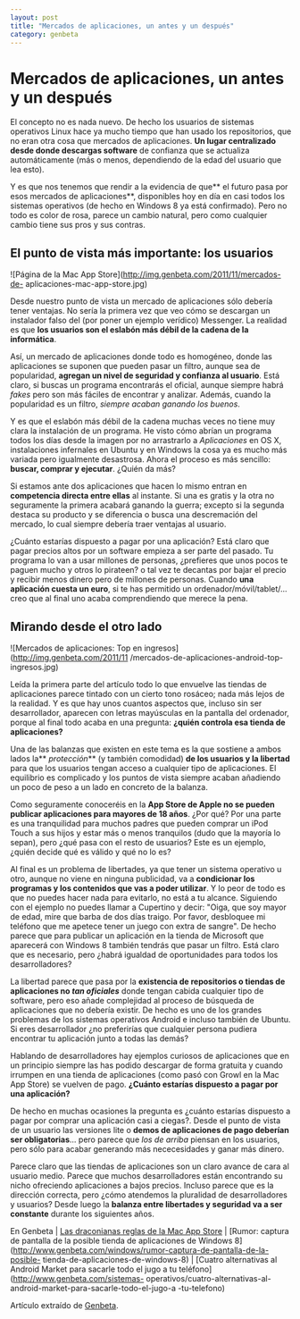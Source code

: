 ```yaml
---
layout: post
title: "Mercados de aplicaciones, un antes y un después"
category: genbeta
---
```


# Mercados de aplicaciones, un antes y un después


El concepto no es nada nuevo. De hecho los usuarios de sistemas operativos
Linux hace ya mucho tiempo que han usado los repositorios, que no eran otra
cosa que mercados de aplicaciones. **Un lugar centralizado desde donde
descargas software** de confianza que se actualiza automáticamente (más o
menos, dependiendo de la edad del usuario que lea esto).

Y es que nos tenemos que rendir a la evidencia de que** el futuro pasa por
esos mercados de aplicaciones**, disponibles hoy en día en casi todos los
sistemas operativos (de hecho en Windows 8 ya está confirmado). Pero no todo
es color de rosa, parece un cambio natural, pero como cualquier cambio tiene
sus pros y sus contras.  
  

## El punto de vista más importante: los usuarios

  
![Página de la Mac App Store](http://img.genbeta.com/2011/11/mercados-de-
aplicaciones-mac-app-store.jpg)

Desde nuestro punto de vista un mercado de aplicaciones sólo debería tener
ventajas. No sería la primera vez que veo cómo se descargan un instalador
falso del (por poner un ejemplo verídico) Messenger. La realidad es que **los
usuarios son el eslabón más débil de la cadena de la informática**.

Así, un mercado de aplicaciones donde todo es homogéneo, donde las
aplicaciones se suponen que pueden pasar un filtro, aunque sea de popularidad,
**agregan un nivel de seguridad y confianza al usuario**. Está claro, si
buscas un programa encontrarás el oficial, aunque siempre habrá _fakes_ pero
son más fáciles de encontrar y analizar. Además, cuando la popularidad es un
filtro, _siempre acaban ganando los buenos_.

Y es que el eslabón más débil de la cadena muchas veces no tiene muy clara la
instalación de un programa. He visto cómo abrían un programa todos los días
desde la imagen por no arrastrarlo a _Aplicaciones_ en OS X, instalaciones
infernales en Ubuntu y en Windows la cosa ya es mucho más variada pero
igualmente desastrosa. Ahora el proceso es más sencillo: **buscar, comprar y
ejecutar**. ¿Quién da más?

Si estamos ante dos aplicaciones que hacen lo mismo entran en **competencia
directa entre ellas** al instante. Si una es gratis y la otra no seguramente
la primera acabará ganando la guerra; excepto si la segunda destaca su
producto y se diferencia o busca una descremación del mercado, lo cual siempre
debería traer ventajas al usuario.

¿Cuánto estarías dispuesto a pagar por una aplicación? Está claro que pagar
precios altos por un software empieza a ser parte del pasado. Tu programa lo
van a usar millones de personas, ¿prefieres que unos pocos te paguen mucho y
otros lo pirateen? o tal vez te decantas por bajar el precio y recibir menos
dinero pero de millones de personas. Cuando **una aplicación cuesta un euro**,
si te has permitido un ordenador/móvil/tablet/... creo que al final uno acaba
comprendiendo que merece la pena.

## Mirando desde el otro lado

  
![Mercados de aplicaciones: Top en ingresos](http://img.genbeta.com/2011/11
/mercados-de-aplicaciones-android-top-ingresos.jpg)

Leída la primera parte del artículo todo lo que envuelve las tiendas de
aplicaciones parece tintado con un cierto tono rosáceo; nada más lejos de la
realidad. Y es que hay unos cuantos aspectos que, incluso sin ser
desarrollador, aparecen con letras mayúsculas en la pantalla del ordenador,
porque al final todo acaba en una pregunta: **¿quién controla esa tienda de
aplicaciones?**

Una de las balanzas que existen en este tema es la que sostiene a ambos lados
la** _protección_** (y también comodidad) **de los usuarios y la libertad**
para que los usuarios tengan acceso a cualquier tipo de aplicaciones. El
equilibrio es complicado y los puntos de vista siempre acaban añadiendo un
poco de peso a un lado en concreto de la balanza.

Como seguramente conoceréis en la **App Store de Apple no se pueden publicar
aplicaciones para mayores de 18 años**. ¿Por qué? Por una parte es una
tranquilidad para muchos padres que pueden comprar un iPod Touch a sus hijos y
estar más o menos tranquilos (dudo que la mayoría lo sepan), pero ¿qué pasa
con el resto de usuarios? Este es un ejemplo, ¿quién decide qué es válido y
qué no lo es?

Al final es un problema de libertades, ya que tener un sistema operativo u
otro, aunque no viene en ninguna publicidad, va a **condicionar los programas
y los contenidos que vas a poder utilizar**. Y lo peor de todo es que no
puedes hacer nada para evitarlo, no está a tu alcance. Siguiendo con el
ejemplo no puedes llamar a Cupertino y decir: "Oiga, que soy mayor de edad,
mire que barba de dos días traigo. Por favor, desbloquee mi teléfono que me
apetece tener un juego con extra de sangre". De hecho parece que para publicar
un aplicación en la tienda de Microsoft que aparecerá con Windows 8 también
tendrás que pasar un filtro. Está claro que es necesario, pero ¿habrá igualdad
de oportunidades para todos los desarrolladores?

La libertad parece que pasa por la **existencia de repositorios o tiendas de
aplicaciones no _tan oficiales_** donde tengan cabida cualquier tipo de
software, pero eso añade complejidad al proceso de búsqueda de aplicaciones
que no debería existir. De hecho es uno de los grandes problemas de los
sistemas operativos Android e incluso también de Ubuntu. Si eres desarrollador
¿no preferirías que cualquier persona pudiera encontrar tu aplicación junto a
todas las demás?

Hablando de desarrolladores hay ejemplos curiosos de aplicaciones que en un
principio siempre las has podido descargar de forma gratuita y cuando irrumpen
en una tienda de aplicaciones (como pasó con Growl en la Mac App Store) se
vuelven de pago. **¿Cuánto estarías dispuesto a pagar por una aplicación?**

De hecho en muchas ocasiones la pregunta es ¿cuánto estarías dispuesto a pagar
por comprar una aplicación casi a ciegas?. Desde el punto de vista de un
usuario las versiones lite o **demos de aplicaciones de pago deberían ser
obligatorias**... pero parece que _los de arriba_ piensan en los usuarios,
pero sólo para acabar generando más nececesidades y ganar más dinero.

Parece claro que las tiendas de aplicaciones son un claro avance de cara al
usuario medio. Parece que muchos desarrolladores están encontrando su nicho
ofreciendo aplicaciones a bajos precios. Incluso parece que es la dirección
correcta, pero ¿cómo atendemos la pluralidad de desarrolladores y usuarios?
Desde luego la **balanza entre libertades y seguridad va a ser constante**
durante los siguientes años.

En Genbeta | [Las draconianas reglas de la Mac App
Store](http://www.genbeta.com/mac/las-draconianas-reglas-de-la-mac-app-store)
| [Rumor: captura de pantalla de la posible tienda de aplicaciones de Windows
8](http://www.genbeta.com/windows/rumor-captura-de-pantalla-de-la-posible-
tienda-de-aplicaciones-de-windows-8) | [Cuatro alternativas al Android Market
para sacarle todo el jugo a tu teléfono](http://www.genbeta.com/sistemas-
operativos/cuatro-alternativas-al-android-market-para-sacarle-todo-el-jugo-a
-tu-telefono)

Artículo extraído de [Genbeta](http://www.genbeta.com).